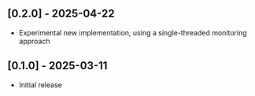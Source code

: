 ## [0.2.0] - 2025-04-22
- Experimental new implementation, using a single-threaded monitoring approach


## [0.1.0] - 2025-03-11

- Initial release
